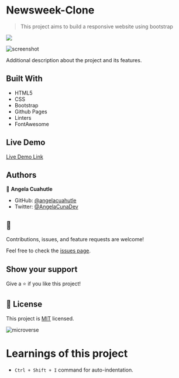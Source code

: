 # Newsweek-Clone

> This project aims to build a responsive website using bootstrap

![](https://img.shields.io/badge/Microverse-blueviolet)

![screenshot](./assets/screenshot.png)

Additional description about the project and its features.

## Built With

- HTML5
- CSS
- Bootstrap
- Github Pages
- Linters
- FontAwesome

## Live Demo

[Live Demo Link](pending)

## Authors

👤 **Angela Cuahutle**

- GitHub: [@angelacuahutle](https://github.com/angelacuahutle)
- Twitter: [@AngelaCunaDev](https://twitter.com/AngelaCunaDev)

## 🤝 

Contributions, issues, and feature requests are welcome!

Feel free to check the [issues page](https://github.com/angelacuahutle/TheNextWeb_Clone/issues).

## Show your support

Give a ⭐️ if you like this project!

## 📝 License

This project is [MIT](https://opensource.org/licenses/MIT) licensed.

![microverse](https://img.shields.io/badge/Microverse-blueviolet)

# Learnings of this project

- ```Ctrl + Shift + I``` command for auto-indentation.